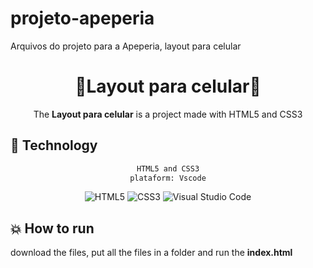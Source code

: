 # projeto-apeperia
Arquivos do projeto para a Apeperia, layout para celular


<div align="center">
    <h1>📱Layout para celular📱</h1>
</div>

<div align="center">

The **Layout para celular** is a project made with HTML5 and CSS3
</div> 

## :rocket: Technology

<div align="center">

```sh
HTML5 and CSS3
plataform: Vscode
```

<img alt="HTML5" src="https://img.shields.io/badge/html5-%23E34F26.svg?style=for-the-badge&logo=html5&logoColor=white"/>
<img alt="CSS3" src="https://img.shields.io/badge/css3-%231572B6.svg?style=for-the-badge&logo=css3&logoColor=white"/>
<img alt="Visual Studio Code" src="https://img.shields.io/badge/VisualStudioCode-0078d7.svg?style=for-the-badge&logo=visual-studio-code&logoColor=white"/>


</div>

## :boom: How to run

download the files, put all the files in a folder and run the **index.html**